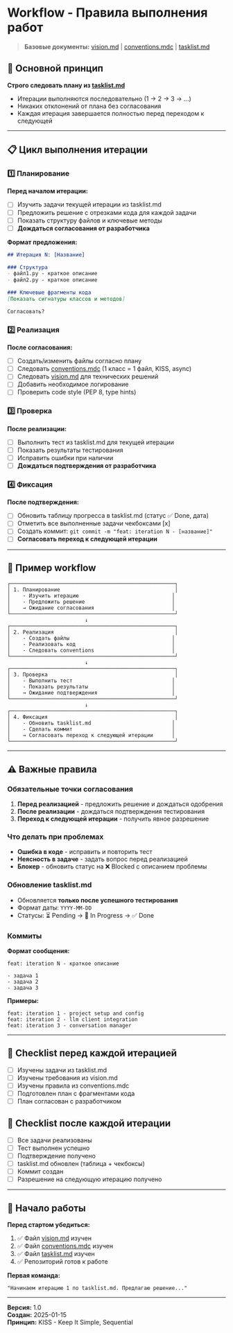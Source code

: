 # Workflow - Правила выполнения работ

> **Базовые документы:** [vision.md](../vision.md) | [conventions.mdc](../.cursor/rules/conventions.mdc) | [tasklist.md](tasklist.md)

## 🎯 Основной принцип

**Строго следовать плану из [tasklist.md](tasklist.md)**
- Итерации выполняются последовательно (1 → 2 → 3 → ...)
- Никаких отклонений от плана без согласования
- Каждая итерация завершается полностью перед переходом к следующей

---

## 📋 Цикл выполнения итерации

### 1️⃣ Планирование

**Перед началом итерации:**
- [ ] Изучить задачи текущей итерации из tasklist.md
- [ ] Предложить решение с отрезками кода для каждой задачи
- [ ] Показать структуру файлов и ключевые методы
- [ ] **Дождаться согласования от разработчика**

**Формат предложения:**
```markdown
## Итерация N: [Название]

### Структура
- файл1.py - краткое описание
- файл2.py - краткое описание

### Ключевые фрагменты кода
[Показать сигнатуры классов и методов]

Согласовать?
```

### 2️⃣ Реализация

**После согласования:**
- [ ] Создать/изменить файлы согласно плану
- [ ] Следовать [conventions.mdc](../.cursor/rules/conventions.mdc) (1 класс = 1 файл, KISS, async)
- [ ] Следовать [vision.md](../vision.md) для технических решений
- [ ] Добавить необходимое логирование
- [ ] Проверить code style (PEP 8, type hints)

### 3️⃣ Проверка

**После реализации:**
- [ ] Выполнить тест из tasklist.md для текущей итерации
- [ ] Показать результаты тестирования
- [ ] Исправить ошибки при наличии
- [ ] **Дождаться подтверждения от разработчика**

### 4️⃣ Фиксация

**После подтверждения:**
- [ ] Обновить таблицу прогресса в tasklist.md (статус ✅ Done, дата)
- [ ] Отметить все выполненные задачи чекбоксами [x]
- [ ] Создать коммит: `git commit -m "feat: iteration N - [название]"`
- [ ] **Согласовать переход к следующей итерации**

---

## 🔄 Пример workflow

```
┌─────────────────────────────────────────────────────┐
│ 1. Планирование                                     │
│    - Изучить итерацию                              │
│    - Предложить решение                            │
│    → Ожидание согласования                         │
└─────────────────────────────────────────────────────┘
                         ↓
┌─────────────────────────────────────────────────────┐
│ 2. Реализация                                       │
│    - Создать файлы                                 │
│    - Реализовать код                               │
│    - Следовать conventions                         │
└─────────────────────────────────────────────────────┘
                         ↓
┌─────────────────────────────────────────────────────┐
│ 3. Проверка                                         │
│    - Выполнить тест                                │
│    - Показать результаты                           │
│    → Ожидание подтверждения                        │
└─────────────────────────────────────────────────────┘
                         ↓
┌─────────────────────────────────────────────────────┐
│ 4. Фиксация                                         │
│    - Обновить tasklist.md                          │
│    - Сделать коммит                                │
│    → Согласовать переход к следующей итерации      │
└─────────────────────────────────────────────────────┘
```

---

## ⚠️ Важные правила

### Обязательные точки согласования
1. **Перед реализацией** - предложить решение и дождаться одобрения
2. **После реализации** - дождаться подтверждения тестирования
3. **Переход к следующей итерации** - получить явное разрешение

### Что делать при проблемах
- **Ошибка в коде** - исправить и повторить тест
- **Неясность в задаче** - задать вопрос перед реализацией
- **Блокер** - обновить статус на ❌ Blocked с описанием проблемы

### Обновление tasklist.md
- Обновляется **только после успешного тестирования**
- Формат даты: `YYYY-MM-DD`
- Статусы: ⏳ Pending → 🔄 In Progress → ✅ Done

### Коммиты
**Формат сообщения:**
```
feat: iteration N - краткое описание

- задача 1
- задача 2
- задача 3
```

**Примеры:**
```
feat: iteration 1 - project setup and config
feat: iteration 2 - llm client integration
feat: iteration 3 - conversation manager
```

---

## 📝 Checklist перед каждой итерацией

- [ ] Изучены задачи из tasklist.md
- [ ] Изучены требования из vision.md
- [ ] Изучены правила из conventions.mdc
- [ ] Подготовлен план с фрагментами кода
- [ ] План согласован с разработчиком

## 📝 Checklist после каждой итерации

- [ ] Все задачи реализованы
- [ ] Тест выполнен успешно
- [ ] Подтверждение получено
- [ ] tasklist.md обновлен (таблица + чекбоксы)
- [ ] Коммит создан
- [ ] Разрешение на следующую итерацию получено

---

## 🚀 Начало работы

**Перед стартом убедиться:**
1. ✅ Файл [vision.md](../vision.md) изучен
2. ✅ Файл [conventions.mdc](../.cursor/rules/conventions.mdc) изучен
3. ✅ Файл [tasklist.md](tasklist.md) изучен
4. ✅ Репозиторий готов к работе

**Первая команда:**
```
"Начинаем итерацию 1 по tasklist.md. Предлагаю решение..."
```

---

**Версия:** 1.0  
**Создан:** 2025-01-15  
**Принцип:** KISS - Keep It Simple, Sequential

